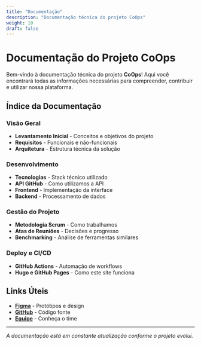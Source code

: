 ```yaml
---
title: "Documentação"
description: "Documentação técnica do projeto CoOps"
weight: 10
draft: false
---
```


# Documentação do Projeto CoOps

Bem-vindo à documentação técnica do projeto **CoOps**! Aqui você encontrará todas as informações necessárias para compreender, contribuir e utilizar nossa plataforma.

## Índice da Documentação

### Visão Geral
- **Levantamento Inicial** - Conceitos e objetivos do projeto
- **Requisitos** - Funcionais e não-funcionais
- **Arquitetura** - Estrutura técnica da solução

### Desenvolvimento
- **Tecnologias** - Stack técnico utilizado
- **API GitHub** - Como utilizamos a API
- **Frontend** - Implementação da interface
- **Backend** - Processamento de dados

### Gestão do Projeto
- **Metodologia Scrum** - Como trabalhamos
- **Atas de Reuniões** - Decisões e progresso
- **Benchmarking** - Análise de ferramentas similares

### Deploy e CI/CD
- **GitHub Actions** - Automação de workflows
- **Hugo e GitHub Pages** - Como este site funciona

## Links Úteis

- [**Figma**](/) - Protótipos e design
- [**GitHub**](https://github.com/unb-mds/2025-2-Squad-01) - Código fonte
- [**Equipe**](/equipe/) - Conheça o time

---

*A documentação está em constante atualização conforme o projeto evolui.*
